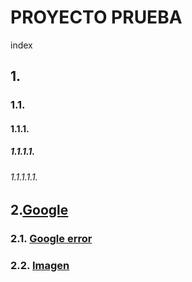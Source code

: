 # PROYECTO PRUEBA
index


## 1.
### 1.1.
#### 1.1.1.
##### 1.1.1.1.
###### 1.1.1.1.1.

## 2.[Google](www.google.com)

### 2.1. [Google error](www.google.com/404)

### 2.2. [Imagen](https://i.blogs.es/6f44dd/google-2015-1/450_1000.jpg)


